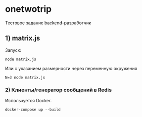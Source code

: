 # onetwotrip
Тестовое задание backend-разработчик
## 1) matrix.js 
Запуск:
```
node matrix.js
```
Или с указанием размерности через переменную окружения
``` 
N=3 node matrix.js
```
### 2) Клиенты/генератор сообщений в Redis
Используется Docker.

```
docker-compose up --build
```